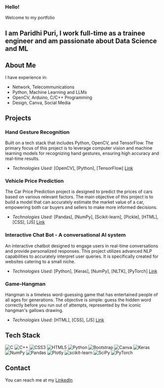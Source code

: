 ### Hello!
Welcome to my portfolio

## I am Paridhi Puri, I work full-time as a trainee engineer and am passionate about Data Science and ML

## About Me
I have experience in:
- Network, Telecommunications
- Python, Machine Learning and LLMs
- OpenCV, Arduino, C/C++ Programming
- Design, Canva, Social Media

## Projects
### Hand Gesture Recognition
Built on a tech stack that includes Python, OpenCV, and TensorFlow. The primary focus of this project is to leverage computer vision and machine learning models for recognizing hand gestures, ensuring high accuracy and real-time results.
- *Technologies Used:* [OpenCV], [Python], [TensorFlow]
[Link](https://github.com/parridhi/hand-recognition)

### Vehicle Price Prediction
The Car Price Prediction project is designed to predict the prices of cars based on various relevant factors. The main objective of this project is to build a model that can accurately estimate the market value of a car, empowering both car buyers and sellers to make more informed decisions.
- *Technologies Used:* [Pandas], [NumPy], [Scikit-learn], [Pickle], [HTML], [CSS], [JS]
[Link](https://github.com/parridhi/Price-Prediction)

### Interactive Chat Bot - A conversational AI system
An interactive chatbot designed to engage users in real-time conversations and provide personalized responses. This project utilizes advanced NLP capabilities to accurately interpret user queries. It is specifically created for websites catering to a small niche.
- *Technologies Used:* [Python], [Keras], [NumPy], [NLTK], [PyTorch]
[Link](https://github.com/parridhi/Interactive-ChatBot)

### Game-Hangman
Hangman is a timeless word-guessing game that has entertained people of all ages for generations. The objective is simple: guess the hidden word correctly before you run out of attempts, represented by the iconic hangman's gallows drawing.
- *Technologies Used:* [HTML], [CSS], [JS]
[Link](https://github.com/parridhi/Game-Hangman)

## Tech Stack
![C](https://img.shields.io/badge/c-%2300599C.svg?style=flat&logo=c&logoColor=white) ![C++](https://img.shields.io/badge/c++-%2300599C.svg?style=flat&logo=c%2B%2B&logoColor=white) ![CSS3](https://img.shields.io/badge/css3-%231572B6.svg?style=flat&logo=css3&logoColor=white) ![HTML5](https://img.shields.io/badge/html5-%23E34F26.svg?style=flat&logo=html5&logoColor=white) ![Python](https://img.shields.io/badge/python-3670A0?style=flat&logo=python&logoColor=ffdd54) ![Bootstrap](https://img.shields.io/badge/bootstrap-%23563D7C.svg?style=flat&logo=bootstrap&logoColor=white) ![Canva](https://img.shields.io/badge/Canva-%2300C4CC.svg?style=flat&logo=Canva&logoColor=white) ![Keras](https://img.shields.io/badge/Keras-%23D00000.svg?style=flat&logo=Keras&logoColor=white) ![NumPy](https://img.shields.io/badge/numpy-%23013243.svg?style=flat&logo=numpy&logoColor=white) ![Pandas](https://img.shields.io/badge/pandas-%23150458.svg?style=flat&logo=pandas&logoColor=white) ![Plotly](https://img.shields.io/badge/Plotly-%233F4F75.svg?style=flat&logo=plotly&logoColor=white) ![scikit-learn](https://img.shields.io/badge/scikit--learn-%23F7931E.svg?style=flat&logo=scikit-learn&logoColor=white) ![SciPy](https://img.shields.io/badge/SciPy-%230C55A5.svg?style=flat&logo=scipy&logoColor=%white) ![PyTorch](https://img.shields.io/badge/PyTorch-%23EE4C2C.svg?style=flat&logo=PyTorch&logoColor=white)

## Contact
You can reach me at my [LinkedIn](https://www.linkedin.com/in/paridhipuri/)

